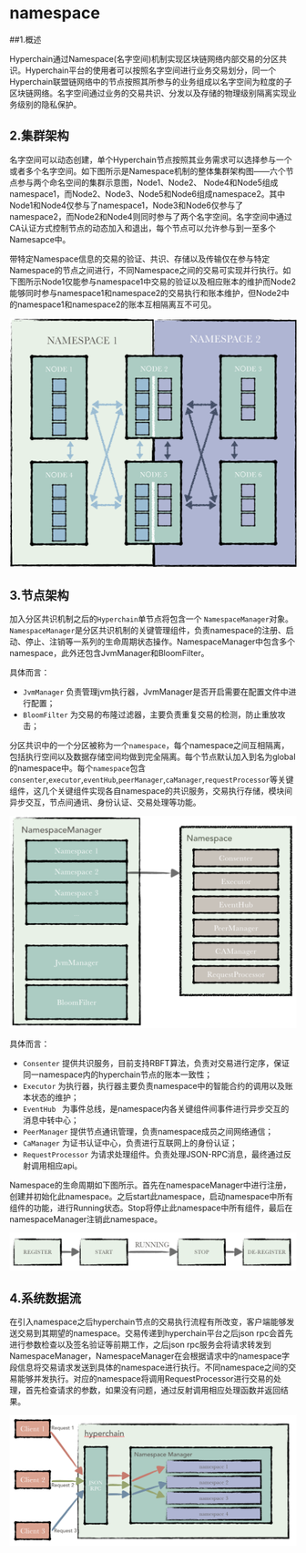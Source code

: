 # namespace
##1.概述

Hyperchain通过Namespace(名字空间)机制实现区块链网络内部交易的分区共识。Hyperchain平台的使用者可以按照名字空间进行业务交易划分，同一个Hyperchain联盟链网络中的节点按照其所参与的业务组成以名字空间为粒度的子区块链网络。名字空间通过业务的交易共识、分发以及存储的物理级别隔离实现业务级别的隐私保护。
 


## 2.集群架构
名字空间可以动态创建，单个Hyperchain节点按照其业务需求可以选择参与一个或者多个名字空间。如下图所示是Namespace机制的整体集群架构图——六个节点参与两个命名空间的集群示意图，Node1、Node2、 Node4和Node5组成namespace1，而Node2、Node3、Node5和Node6组成namespace2。其中Node1和Node4仅参与了namespace1，Node3和Node6仅参与了namespace2，而Node2和Node4则同时参与了两个名字空间。名字空间中通过CA认证方式控制节点的动态加入和退出，每个节点可以允许参与到一至多个Namesapce中。

带特定Namespace信息的交易的验证、共识、存储以及传输仅在参与特定Namespace的节点之间进行，不同Namespace之间的交易可实现并行执行。如下图所示Node1仅能参与namespace1中交易的验证以及相应账本的维护而Node2能够同时参与namespace1和namespace2的交易执行和账本维护，但Node2中的namespace1和namespace2的账本互相隔离互不可见。

![](../../images/namespace_arch.png)
## 3.节点架构

加入分区共识机制之后的`Hyperchain`单节点将包含一个 `NamespaceManager`对象。`NamespaceManager`是分区共识机制的关键管理组件，负责namespace的注册、启动、停止、注销等一系列的生命周期状态操作。NamespaceManager中包含多个namespace，此外还包含JvmManager和BloomFilter。

具体而言：

- `JvmManager` 负责管理jvm执行器，JvmManager是否开启需要在配置文件中进行配置；
- `BloomFilter` 为交易的布隆过滤器，主要负责重复交易的检测，防止重放攻击；

分区共识中的一个分区被称为一个`namespace`，每个namespace之间互相隔离，包括执行空间以及数据存储空间均做到完全隔离。每个节点默认加入到名为global的namespace中。每个`namespace`包含`consenter`,`executor`,`eventHub`,`peerManager`,`caManager`,`requestProcessor`等关键组件，这几个关键组件实现各自namespace的共识服务，交易执行存储，模块间异步交互，节点间通讯、身份认证、交易处理等功能。

![](../../images/namespace_design.png)

具体而言：

- `Consenter` 提供共识服务，目前支持RBFT算法，负责对交易进行定序，保证同一namespace内的hyperchain节点的账本一致性；
- `Executor` 为执行器，执行器主要负责namespace中的智能合约的调用以及账本状态的维护；
- `EventHub ` 为事件总线，是namespace内各关键组件间事件进行异步交互的消息中转中心；
- `PeerManager` 提供节点通讯管理，负责namespace成员之间网络通信；
- `CaManager` 为证书认证中心，负责进行互联网上的身份认证；
- `RequestProcessor` 为请求处理组件。负责处理JSON-RPC消息，最终通过反射调用相应api。

Namespace的生命周期如下图所示。首先在namespaceManager中进行注册，创建并初始化此namespace。之后start此namespace，启动namespace中所有组件的功能，进行Running状态。Stop将停止此namespace中所有组件，最后在namespaceManager注销此namespace。

![](../../images/namespace_life.png)

## 4.系统数据流

在引入namespace之后hyperchain节点的交易执行流程有所改变，客户端能够发送交易到其期望的namespace。交易传递到hyperchain平台之后json rpc会首先进行参数检查以及签名验证等前期工作，之后json rpc服务会将请求转发到NamespaceManager，NamespaceManager在会根据请求中的namespace字段信息将交易请求发送到具体的namespace进行执行。不同namespace之间的交易能够并发执行。对应的namespace将调用RequestProcessor进行交易的处理，首先检查请求的参数，如果没有问题，通过反射调用相应处理函数并返回结果。

![](../../images/namespace_flow.png)